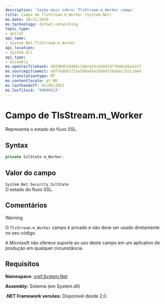 ```yaml
---
description: 'Saiba mais sobre: TlsStream.m_Worker campo'
title: Campo de TlsStream.m_Worker (System.Net)
ms.date: 10/21/2019
ms.technology: dotnet-networking
topic_type:
- apiref
api_name:
- System.Net.TlsStream.m_Worker
api_location:
- System.dll
api_type:
- Assembly
ms.openlocfilehash: d929b0b1949bc1902425c016bfd770d4c66a3257
ms.sourcegitcommit: ddf7edb67715a5b9a45e3dd44536dabc153c1de0
ms.translationtype: MT
ms.contentlocale: pt-BR
ms.lasthandoff: 02/06/2021
ms.locfileid: "99699513"
---
```

# <a name="tlsstreamm_worker-field"></a>Campo de TlsStream.m_Worker

Representa o estado do fluxo SSL.

## <a name="syntax"></a>Syntax

```csharp
private SslState m_Worker;
```

## <a name="field-value"></a>Valor do campo

`System.Net.Security.SslState`  
O estado do fluxo SSL.

## <a name="remarks"></a>Comentários

> [!WARNING]
> O `TlsStream.m_Worker` campo é privado e não deve ser usado diretamente no seu código.
>
> A Microsoft não oferece suporte ao uso deste campo em um aplicativo de produção em qualquer circunstância.

## <a name="requirements"></a>Requisitos

**Namespace:** <xref:System.Net>

**Assembly:** Sistema (em System.dll)

**.NET Framework versões:** Disponível desde 2,0.
